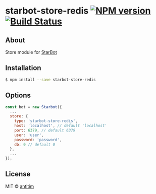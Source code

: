 # starbot-store-redis [![NPM version][npm-image]][npm-url] [![Build Status][travis-image]][travis-url]

## About

Store module for [StarBot](https://github.com/antitim/starbot)

## Installation

```sh
$ npm install --save starbot-store-redis
```

## Options

```js
const bot = new Starbot({
  ...
  store: {
    type: 'starbot-store-redis',
    host: 'localhost', // default 'localhost'
    port: 6379, // default 6379
    user: 'user',
    password: 'password',
    db: 0 // default 0
  },
  ...
});
```


## License

MIT © [antitim](http://vk.com/antitim)


[npm-image]: https://badge.fury.io/js/starbot-store-redis.svg
[npm-url]: https://npmjs.org/package/starbot-store-redis
[travis-image]: https://travis-ci.org/antitim/starbot-store-redis.svg?branch=master
[travis-url]: https://travis-ci.org/antitim/starbot-store-redis
